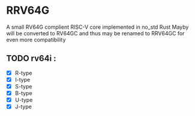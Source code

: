 # RRV64G
A small RV64G complient RISC-V core implemented in no_std Rust
Mayby will be converted to RV64GC and thus may be renamed to RRV64GC for even more compatibility

## TODO rv64i :
- [x] R-type
- [x] I-type
- [x] S-type
- [x] B-type
- [x] U-type
- [x] J-type
